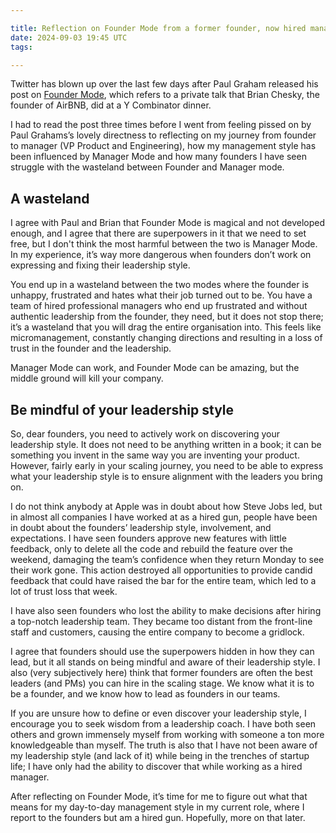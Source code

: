 ```yaml
---

title: Reflection on Founder Mode from a former founder, now hired manager
date: 2024-09-03 19:45 UTC
tags: 

---
```


Twitter has blown up over the last few days after Paul Graham released his post on [Founder Mode](https://paulgraham.com/foundermode.html), which refers to a private talk that Brian Chesky, the founder of AirBNB, did at a Y Combinator dinner.

I had to read the post three times before I went from feeling pissed on by Paul Grahams’s lovely directness to reflecting on my journey from founder to manager (VP Product and Engineering), how my management style has been influenced by Manager Mode and how many founders I have seen struggle with the wasteland between Founder and Manager mode.

## A wasteland
I agree with Paul and Brian that Founder Mode is magical and not developed enough, and I agree that there are superpowers in it that we need to set free, but I don't think the most harmful between the two is Manager Mode. In my experience, it’s way more dangerous when founders don’t work on expressing and fixing their leadership style. 

You end up in a wasteland between the two modes where the founder is unhappy, frustrated and hates what their job turned out to be. You have a team of hired professional managers who end up frustrated and without authentic leadership from the founder, they need, but it does not stop there; it’s a wasteland that you will drag the entire organisation into. This feels like micromanagement, constantly changing directions and resulting in a loss of trust in the founder and the leadership.

Manager Mode can work, and Founder Mode can be amazing, but the middle ground will kill your company.

## Be mindful of your leadership style
So, dear founders, you need to actively work on discovering your leadership style. It does not need to be anything written in a book; it can be something you invent in the same way you are inventing your product. However, fairly early in your scaling journey, you need to be able to express what your leadership style is to ensure alignment with the leaders you bring on.

I do not think anybody at Apple was in doubt about how Steve Jobs led, but in almost all companies I have worked at as a hired gun, people have been in doubt about the founders’ leadership style, involvement, and expectations.
I have seen founders approve new features with little feedback, only to delete all the code and rebuild the feature over the weekend, damaging the team’s confidence when they return Monday to see their work gone. This action destroyed all opportunities to provide candid feedback that could have raised the bar for the entire team, which led to a lot of trust loss that week.

I have also seen founders who lost the ability to make decisions after hiring a top-notch leadership team. They became too distant from the front-line staff and customers, causing the entire company to become a gridlock.

I agree that founders should use the superpowers hidden in how they can lead, but it all stands on being mindful and aware of their leadership style.
I also (very subjectively here) think that former founders are often the best leaders (and PMs) you can hire in the scaling stage. We know what it is to be a founder, and we know how to lead as founders in our teams.

If you are unsure how to define or even discover your leadership style, I encourage you to seek wisdom from a leadership coach. I have both seen others and grown immensely myself from working with someone a ton more knowledgeable than myself. The truth is also that I have not been aware of my leadership style (and lack of it) while being in the trenches of startup life; I have only had the ability to discover that while working as a hired manager.

After reflecting on Founder Mode, it’s time for me to figure out what that means for my day-to-day management style in my current role, where I report to the founders but am a hired gun. Hopefully, more on that later.

